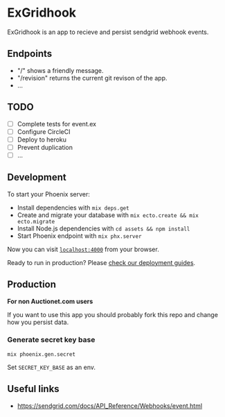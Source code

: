 # ExGridhook

ExGridhook is an app to recieve and persist sendgrid webhook events.

## Endpoints

* "/" shows a friendly message.
* "/revision" returns the current git revison of the app.
* …

## TODO

* [ ] Complete tests for event.ex
* [ ] Configure CircleCI
* [ ] Deploy to heroku
* [ ] Prevent duplication
* [ ] …

## Development

To start your Phoenix server:

  * Install dependencies with `mix deps.get`
  * Create and migrate your database with `mix ecto.create && mix ecto.migrate`
  * Install Node.js dependencies with `cd assets && npm install`
  * Start Phoenix endpoint with `mix phx.server`

Now you can visit [`localhost:4000`](http://localhost:4000) from your browser.

Ready to run in production? Please [check our deployment guides](http://www.phoenixframework.org/docs/deployment).

## Production

**For non Auctionet.com users**

If you want to use this app you should probably fork this repo and change how you persist data.

### Generate secret key base

    mix phoenix.gen.secret

Set `SECRET_KEY_BASE` as an env.

## Useful links

* https://sendgrid.com/docs/API_Reference/Webhooks/event.html
